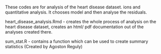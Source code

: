 These codes are for analysis of the heart disease dataset.
ions and quantitative analysis. It chooses model and then analyse the residuals.

heart_disease_analysis.Rmd - creates the whole process of analysis on the heart disease dataset, creates an html/ pdf documentation out of the analyses created there.

sum_stat.R - contains a function which can be used to create summary statistics (Created by Agoston Reguly)